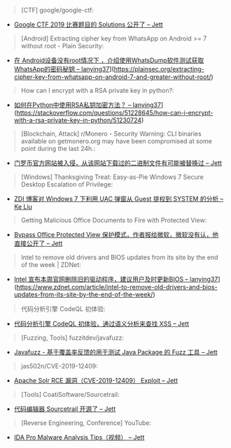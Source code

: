 > [CTF] google/google-ctf:


* [Google CTF 2019 比赛题目的 Solutions 公开了 – Jett](https://github.com/google/google-ctf/blob/master/2019/finals/solutions.pdf)



> [Android] Extracting cipher key from WhatsApp on Android >= 7 without root - Plain Security:


* [在 Android设备没有root情况下 ，介绍使用WhatsDump软件测试获取WhatsApp的密码秘钥 – lanying37]()](https://plainsec.org/extracting-cipher-key-from-whatsapp-on-android-7-and-greater-without-root/)



> How can I encrypt with a RSA private key in python?:


* [如何在Python中使用RSA私钥加密方法？ – lanying37]()](https://stackoverflow.com/questions/51228645/how-can-i-encrypt-with-a-rsa-private-key-in-python/51230724)



> [Blockchain, Attack] r/Monero - Security Warning: CLI binaries available on getmonero.org may have been compromised at some point during the last 24h.:


* [门罗币官方网站被入侵，从该网站下载过的二进制文件有可能被替换过 – Jett](https://www.reddit.com/r/Monero/comments/dyfozs/security_warning_cli_binaries_available_on/)



> [Windows] Thanksgiving Treat: Easy-as-Pie Windows 7 Secure Desktop Escalation of Privilege:


* [ZDI 博客对 Windows 7 下利用 UAC 弹窗从 Guest 提权到 SYSTEM 的分析 – Ke Liu](https://www.thezdi.com/blog/2019/11/19/thanksgiving-treat-easy-as-pie-windows-7-secure-desktop-escalation-of-privilege)



> Getting Malicious Office Documents to Fire with Protected View:


* [Bypass Office Protected View 保护模式，作者报给微软，微软没有认，他直接公开了 – Jett](https://medium.com/@curtbraz/getting-malicious-office-documents-to-fire-with-protected-view-4de18668c386?sk=f0127383a6495b61ea4a3bd68a362ada)



> Intel to remove old drivers and BIOS updates from its site by the end of the week | ZDNet:


* [Intel 宣布本周官网删除旧的驱动程序，建议用户及时更新BIOS – lanying37]()](https://www.zdnet.com/article/intel-to-remove-old-drivers-and-bios-updates-from-its-site-by-the-end-of-the-week/)



> 代码分析引擎 CodeQL 初体验:


* [代码分析引擎 CodeQL 初体验，通过语义分析来查找 XSS – Jett](https://paper.seebug.org/1078/)



> [Fuzzing, Tools] fuzzitdev/javafuzz:


* [Javafuzz - 基于覆盖率反馈的用于测试 Java Package 的 Fuzz 工具 – Jett](https://github.com/fuzzitdev/javafuzz)



> jas502n/CVE-2019-12409:


* [Apache Solr RCE 漏洞（CVE-2019-12409） Exploit – Jett](https://github.com/jas502n/CVE-2019-12409/)



> [Tools] CoatiSoftware/Sourcetrail:


* [代码编辑器 Sourcetrail 开源了 – Jett](https://github.com/CoatiSoftware/Sourcetrail)



> [Reverse Engineering, Conference] YouTube:


* [IDA Pro Malware Analysis Tips（视频） – Jett](https://youtu.be/qCQRKLaz2nQ)
